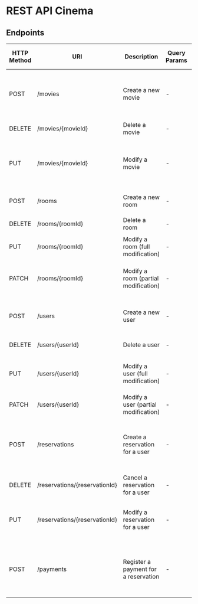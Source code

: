 # REST API Cinema

## Endpoints

| HTTP Method | URI                          | Description                                  | Query Params                          | Request Body                                  | Response Body                                                                                               | HTTP Response Code |
|-------------|------------------------------|----------------------------------------------|---------------------------------------|------------------------------------------------|-------------------------------------------------------------------------------------------------------------|-------------------|
| POST        | /movies                       | Create a new movie                           | -                                  | `{ "title": "string", "duration": "int", "genre": "string", "releaseDate": "string" }`   | `{ "id": "int", "title": "string", "duration": "int", "genre": "string", "releaseDate": "string" }`            | 201 Created       |
| DELETE      | /movies/{movieId}             | Delete a movie                               | -                                  | -                                           | `{ "message": "Movie deleted successfully" }`                                                                 | 200 OK            |
| PUT         | /movies/{movieId}             | Modify a movie                               | -                                  | `{ "title": "string", "duration": "int", "genre": "string", "releaseDate": "string" }` | `{ "id": "int", "title": "string", "duration": "int", "genre": "string", "releaseDate": "string" }`            | 200 OK            |
| POST        | /rooms                        | Create a new room                            | -                                  | `{ "roomName": "string", "seats": "int" }`    | `{ "id": "int", "roomName": "string", "seats": "int" }`                                                      | 201 Created       |
| DELETE      | /rooms/{roomId}               | Delete a room                                | -                                  | -                                           | `{ "message": "Room deleted successfully" }`                                                                  | 200 OK            |
| PUT         | /rooms/{roomId}               | Modify a room (full modification)            | -                                  | `{ "roomName": "string", "seats": "int" }`    | `{ "id": "int", "roomName": "string", "seats": "int" }`                                                      | 200 OK            |
| PATCH       | /rooms/{roomId}               | Modify a room (partial modification)         | -                                  | `{ "roomName": "string" | "seats": "int" }`  | `{ "id": "int", "roomName": "string", "seats": "int" }`                                                      | 200 OK            |
| POST        | /users                        | Create a new user                            | -                                  | `{ "name": "string", "email": "string", "password": "string" }` | `{ "id": "int", "name": "string", "email": "string" }`                                                         | 201 Created       |
| DELETE      | /users/{userId}               | Delete a user                                | -                                  | -                                           | `{ "message": "User deleted successfully" }`                                                                  | 200 OK            |
| PUT         | /users/{userId}               | Modify a user (full modification)            | -                                  | `{ "name": "string", "email": "string", "password": "string" }` | `{ "id": "int", "name": "string", "email": "string" }`                                                         | 200 OK            |
| PATCH       | /users/{userId}               | Modify a user (partial modification)         | -                                  | `{ "name": "string" | "email": "string" | "password": "string" }` | `{ "id": "int", "name": "string", "email": "string" }`                                                         | 200 OK            |
| POST        | /reservations                 | Create a reservation for a user              | -                                  | `{ "userId": "int", "roomId": "int", "movieId": "int", "seatNumber": "int" }`   | `{ "reservationId": "int", "userId": "int", "roomId": "int", "movieId": "int", "seatNumber": "int" }`      | 201 Created       |
| DELETE      | /reservations/{reservationId} | Cancel a reservation for a user              | -                                  | -                                           | `{ "message": "Reservation canceled successfully" }`                                                           | 200 OK            |
| PUT         | /reservations/{reservationId} | Modify a reservation for a user              | -                                  | `{ "roomId": "int", "seatNumber": "int" }`  | `{ "reservationId": "int", "userId": "int", "roomId": "int", "seatNumber": "int" }`                        | 200 OK            |
| POST        | /payments                     | Register a payment for a reservation         | -                                  | `{ "reservationId": "int", "amount": "float", "paymentMethod": "string" }` | `{ "paymentId": "int", "reservationId": "int", "amount": "float", "paymentMethod": "string", "status": "string" }` | 201 Created       |
